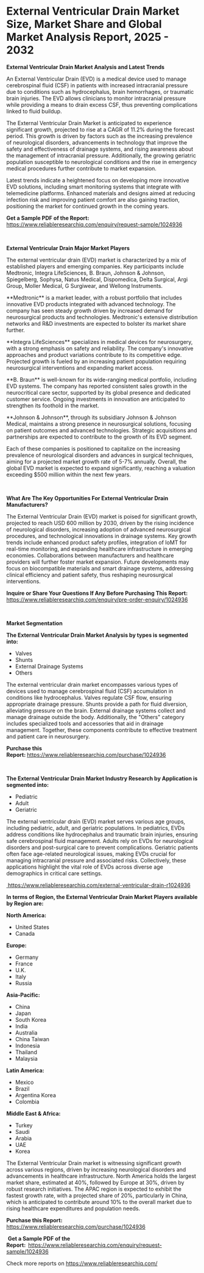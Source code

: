 <p><h1>External Ventricular Drain Market Size, Market Share and Global Market Analysis Report, 2025 - 2032</h1></p><p><strong>External Ventricular Drain Market Analysis and Latest Trends</strong></p>
<p><p>An External Ventricular Drain (EVD) is a medical device used to manage cerebrospinal fluid (CSF) in patients with increased intracranial pressure due to conditions such as hydrocephalus, brain hemorrhages, or traumatic brain injuries. The EVD allows clinicians to monitor intracranial pressure while providing a means to drain excess CSF, thus preventing complications linked to fluid buildup.</p><p>The External Ventricular Drain Market is anticipated to experience significant growth, projected to rise at a CAGR of 11.2% during the forecast period. This growth is driven by factors such as the increasing prevalence of neurological disorders, advancements in technology that improve the safety and effectiveness of drainage systems, and rising awareness about the management of intracranial pressure. Additionally, the growing geriatric population susceptible to neurological conditions and the rise in emergency medical procedures further contribute to market expansion.</p><p>Latest trends indicate a heightened focus on developing more innovative EVD solutions, including smart monitoring systems that integrate with telemedicine platforms. Enhanced materials and designs aimed at reducing infection risk and improving patient comfort are also gaining traction, positioning the market for continued growth in the coming years.</p></p>
<p><strong>Get a Sample PDF of the Report:&nbsp;</strong> <a href="https://www.reliableresearchiq.com/enquiry/request-sample/1024936?utm_campaign=3106&utm_medium=2&utm_source=Github&utm_content=ia&utm_term=07032025&utm_id=external-ventricular-drain">https://www.reliableresearchiq.com/enquiry/request-sample/1024936</a></p>
<p>&nbsp;</p>
<p><strong>External Ventricular Drain Major Market Players</strong></p>
<p><p>The external ventricular drain (EVD) market is characterized by a mix of established players and emerging companies. Key participants include Medtronic, Integra LifeSciences, B. Braun, Johnson & Johnson, Spiegelberg, Sophysa, Natus Medical, Dispomedica, Delta Surgical, Argi Group, Moller Medical, G Surgiwear, and Wellong Instruments.</p><p>**Medtronic** is a market leader, with a robust portfolio that includes innovative EVD products integrated with advanced technology. The company has seen steady growth driven by increased demand for neurosurgical products and technologies. Medtronic's extensive distribution networks and R&D investments are expected to bolster its market share further.</p><p>**Integra LifeSciences** specializes in medical devices for neurosurgery, with a strong emphasis on safety and reliability. The company's innovative approaches and product variations contribute to its competitive edge. Projected growth is fueled by an increasing patient population requiring neurosurgical interventions and expanding market access.</p><p>**B. Braun** is well-known for its wide-ranging medical portfolio, including EVD systems. The company has reported consistent sales growth in the neurocritical care sector, supported by its global presence and dedicated customer service. Ongoing investments in innovation are anticipated to strengthen its foothold in the market.</p><p>**Johnson & Johnson**, through its subsidiary Johnson & Johnson Medical, maintains a strong presence in neurosurgical solutions, focusing on patient outcomes and advanced technologies. Strategic acquisitions and partnerships are expected to contribute to the growth of its EVD segment.</p><p>Each of these companies is positioned to capitalize on the increasing prevalence of neurological disorders and advances in surgical techniques, aiming for a projected market growth rate of 5-7% annually. Overall, the global EVD market is expected to expand significantly, reaching a valuation exceeding $500 million within the next few years.</p></p>
<p>&nbsp;</p>
<p><strong>What Are The Key Opportunities For External Ventricular Drain Manufacturers?</strong></p>
<p><p>The External Ventricular Drain (EVD) market is poised for significant growth, projected to reach USD 600 million by 2030, driven by the rising incidence of neurological disorders, increasing adoption of advanced neurosurgical procedures, and technological innovations in drainage systems. Key growth trends include enhanced product safety profiles, integration of IoMT for real-time monitoring, and expanding healthcare infrastructure in emerging economies. Collaborations between manufacturers and healthcare providers will further foster market expansion. Future developments may focus on biocompatible materials and smart drainage systems, addressing clinical efficiency and patient safety, thus reshaping neurosurgical interventions.</p></p>
<p><strong>Inquire or Share Your Questions If Any Before Purchasing This Report:</strong> <a href="https://www.reliableresearchiq.com/enquiry/pre-order-enquiry/1024936?utm_campaign=3106&utm_medium=2&utm_source=Github&utm_content=ia&utm_term=07032025&utm_id=external-ventricular-drain">https://www.reliableresearchiq.com/enquiry/pre-order-enquiry/1024936</a></p>
<p>&nbsp;</p>
<p><strong>Market Segmentation</strong></p>
<p><strong>The External Ventricular Drain Market Analysis by types is segmented into:</strong></p>
<p><ul><li>Valves</li><li>Shunts</li><li>External Drainage Systems</li><li>Others</li></ul></p>
<p><p>The external ventricular drain market encompasses various types of devices used to manage cerebrospinal fluid (CSF) accumulation in conditions like hydrocephalus. Valves regulate CSF flow, ensuring appropriate drainage pressure. Shunts provide a path for fluid diversion, alleviating pressure on the brain. External drainage systems collect and manage drainage outside the body. Additionally, the "Others" category includes specialized tools and accessories that aid in drainage management. Together, these components contribute to effective treatment and patient care in neurosurgery.</p></p>
<p><strong>Purchase this Report:&nbsp;</strong><a href="https://www.reliableresearchiq.com/purchase/1024936?utm_campaign=3106&utm_medium=2&utm_source=Github&utm_content=ia&utm_term=07032025&utm_id=external-ventricular-drain">https://www.reliableresearchiq.com/purchase/1024936</a></p>
<p>&nbsp;</p>
<p><strong>The External Ventricular Drain Market Industry Research by Application is segmented into:</strong></p>
<p><ul><li>Pediatric</li><li>Adult</li><li>Geriatric</li></ul></p>
<p><p>The external ventricular drain (EVD) market serves various age groups, including pediatric, adult, and geriatric populations. In pediatrics, EVDs address conditions like hydrocephalus and traumatic brain injuries, ensuring safe cerebrospinal fluid management. Adults rely on EVDs for neurological disorders and post-surgical care to prevent complications. Geriatric patients often face age-related neurological issues, making EVDs crucial for managing intracranial pressure and associated risks. Collectively, these applications highlight the vital role of EVDs across diverse age demographics in critical care settings.</p></p>
<p><a href="https://www.reliableresearchiq.com/external-ventricular-drain-r1024936?utm_campaign=3106&utm_medium=2&utm_source=Github&utm_content=ia&utm_term=07032025&utm_id=external-ventricular-drain">&nbsp;https://www.reliableresearchiq.com/external-ventricular-drain-r1024936</a></p>
<p><strong>In terms of Region, the External Ventricular Drain Market Players available by Region are:</strong></p>
<p>
    <p> <strong> North America: </strong>
        <ul>
            <li>United States</li>
            <li>Canada</li>
        </ul>
        </p> 
    <p> <strong> Europe: </strong>
        <ul>
            <li>Germany</li>
            <li>France</li>
            <li>U.K.</li>
            <li>Italy</li>
            <li>Russia</li>
        </ul>
        </p> 
    <p> <strong> Asia-Pacific: </strong>
        <ul>
            <li>China</li>
            <li>Japan</li>
            <li>South Korea</li>
            <li>India</li>
            <li>Australia</li>
            <li>China Taiwan</li>
            <li>Indonesia</li>
            <li>Thailand</li>
            <li>Malaysia</li>
        </ul>
        </p> 
    <p> <strong> Latin America: </strong>
        <ul>
            <li>Mexico</li>
            <li>Brazil</li>
            <li>Argentina Korea</li>
            <li>Colombia</li>
        </ul>
        </p> 
    <p> <strong> Middle East & Africa: </strong>
        <ul>
            <li>Turkey</li>
            <li>Saudi</li>
            <li>Arabia</li>
            <li>UAE</li>
            <li>Korea</li>
        </ul>
    </p>
    </p>
<p><p>The External Ventricular Drain market is witnessing significant growth across various regions, driven by increasing neurological disorders and advancements in healthcare infrastructure. North America holds the largest market share, estimated at 40%, followed by Europe at 30%, driven by robust research initiatives. The APAC region is expected to exhibit the fastest growth rate, with a projected share of 20%, particularly in China, which is anticipated to contribute around 10% to the overall market due to rising healthcare expenditures and population needs.</p></p>
<p><strong>Purchase this Report: </strong><a href="https://www.reliableresearchiq.com/purchase/1024936?utm_campaign=3106&utm_medium=2&utm_source=Github&utm_content=ia&utm_term=07032025&utm_id=external-ventricular-drain">https://www.reliableresearchiq.com/purchase/1024936</a></p>
<p>&nbsp;<strong>Get a Sample PDF of the Report:&nbsp;&nbsp;</strong><a href="https://www.reliableresearchiq.com/enquiry/request-sample/1024936?utm_campaign=3106&utm_medium=2&utm_source=Github&utm_content=ia&utm_term=07032025&utm_id=external-ventricular-drain">https://www.reliableresearchiq.com/enquiry/request-sample/1024936</a></p>
<p><strong></strong></p>
<p>Check more reports on <a href="https://www.reliableresearchiq.com/?utm_campaign=3106&utm_medium=2&utm_source=Github&utm_content=ia&utm_term=07032025&utm_id=external-ventricular-drain">https://www.reliableresearchiq.com/</a></p>
